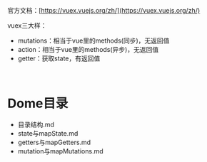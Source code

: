 官方文档：[https://vuex.vuejs.org/zh/](https://vuex.vuejs.org/zh/)

vuex三大样：
- mutations：相当于vue里的methods(同步)，无返回值
- action：相当于vue里的methods(异步)，无返回值
- getter：获取state，有返回值



<br>

# Dome目录

- 目录结构.md
- state与mapState.md
- getters与mapGetters.md
- mutation与mapMutations.md
